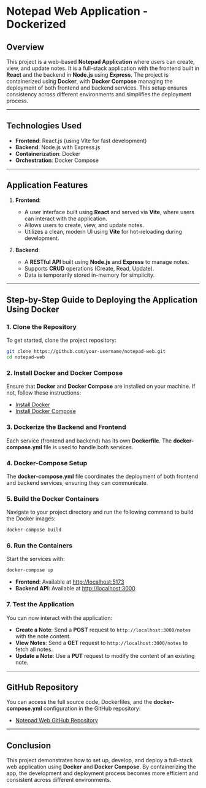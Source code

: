 # Notepad Web Application - Dockerized

## Overview

This project is a web-based **Notepad Application** where users can create, view, and update notes. It is a full-stack application with the frontend built in **React** and the backend in **Node.js** using **Express**. The project is containerized using **Docker**, with **Docker Compose** managing the deployment of both frontend and backend services. This setup ensures consistency across different environments and simplifies the deployment process.

---

## Technologies Used

- **Frontend**: React.js (using Vite for fast development)
- **Backend**: Node.js with Express.js
- **Containerization**: Docker
- **Orchestration**: Docker Compose

---

## Application Features

1. **Frontend**:
   - A user interface built using **React** and served via **Vite**, where users can interact with the application.
   - Allows users to create, view, and update notes.
   - Utilizes a clean, modern UI using **Vite** for hot-reloading during development.

2. **Backend**:
   - A **RESTful API** built using **Node.js** and **Express** to manage notes.
   - Supports **CRUD** operations (Create, Read, Update).
   - Data is temporarily stored in-memory for simplicity.

---

## Step-by-Step Guide to Deploying the Application Using Docker

### 1. Clone the Repository
To get started, clone the project repository:
```bash
git clone https://github.com/your-username/notepad-web.git
cd notepad-web
````

### 2. Install Docker and Docker Compose

Ensure that **Docker** and **Docker Compose** are installed on your machine. If not, follow these instructions:

* [Install Docker](https://docs.docker.com/get-docker/)
* [Install Docker Compose](https://docs.docker.com/compose/install/)

### 3. Dockerize the Backend and Frontend

Each service (frontend and backend) has its own **Dockerfile**. The **docker-compose.yml** file is used to handle both services.

### 4. Docker-Compose Setup

The **docker-compose.yml** file coordinates the deployment of both frontend and backend services, ensuring they can communicate.

### 5. Build the Docker Containers

Navigate to your project directory and run the following command to build the Docker images:

```bash
docker-compose build
```

### 6. Run the Containers

Start the services with:

```bash
docker-compose up
```

* **Frontend**: Available at [http://localhost:5173](http://localhost:5173)
* **Backend API**: Available at [http://localhost:3000](http://localhost:3000)

### 7. Test the Application

You can now interact with the application:

* **Create a Note**: Send a **POST** request to `http://localhost:3000/notes` with the note content.
* **View Notes**: Send a **GET** request to `http://localhost:3000/notes` to fetch all notes.
* **Update a Note**: Use a **PUT** request to modify the content of an existing note.

---

## GitHub Repository

You can access the full source code, Dockerfiles, and the **docker-compose.yml** configuration in the GitHub repository:

* [Notepad Web GitHub Repository](https://github.com/your-username/notepad-web)

---

## Conclusion

This project demonstrates how to set up, develop, and deploy a full-stack web application using **Docker** and **Docker Compose**. By containerizing the app, the development and deployment process becomes more efficient and consistent across different environments.
